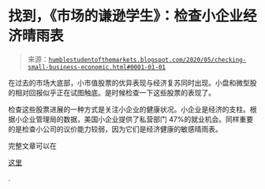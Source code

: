 <!--yml

类别：未分类

date: 2024-05-18 02:17:12

-->

# 找到，《市场的谦逊学生》：检查小企业经济晴雨表

> 来源：[`humblestudentofthemarkets.blogspot.com/2020/05/checking-small-business-economic.html#0001-01-01`](https://humblestudentofthemarkets.blogspot.com/2020/05/checking-small-business-economic.html#0001-01-01)

在过去的市场大底部，小市值股票的优异表现与经济复苏同时出现。小盘和微型股的相对回报似乎正在试图触底。是时候检查一下这些股票的表现了。

检查这些股票进展的一种方式是关注小企业的健康状况。小企业是经济的支柱。根据小企业管理局的数据，美国小企业提供了私营部门 47%的就业机会。同样重要的是检查小公司的议价能力较弱，因为它们是经济健康的敏感晴雨表。

完整文章可以在

[这里](https://humblestudentofthemarkets.com/2020/05/16/checking-the-small-business-economic-barometer/)

.
